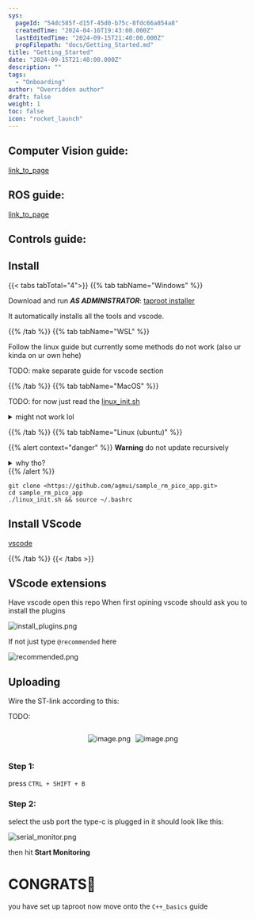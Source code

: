 ```yaml
---
sys:
  pageId: "54dc585f-d15f-45d0-b75c-8fdc66a854a8"
  createdTime: "2024-04-16T19:43:00.000Z"
  lastEditedTime: "2024-09-15T21:40:00.000Z"
  propFilepath: "docs/Getting_Started.md"
title: "Getting_Started"
date: "2024-09-15T21:40:00.000Z"
description: ""
tags:
  - "Onboarding"
author: "Overridden author"
draft: false
weight: 1
toc: false
icon: "rocket_launch"
---
```


## Computer Vision guide:

[link_to_page](86d45bc0-388b-4d26-8848-44f255f73d0e)

## ROS guide:

[link_to_page](3c76c1de-ec8f-46d6-8b0a-294005edc2d5)

## Controls guide:

## Install

{{< tabs tabTotal="4">}}
{{% tab tabName="Windows" %}}

Download and run _**AS ADMINISTRATOR**_: [taproot installer](https://github.com/Thornbots/TeachingFreshies/releases/tag/1.0)

It automatically installs all the tools and vscode.

{{% /tab %}}
{{% tab tabName="WSL" %}}

Follow the linux guide but currently some methods do not work (also ur kinda on ur own hehe)

TODO: make separate guide for vscode section

{{% /tab %}}
{{% tab tabName="MacOS" %}}

TODO: for now just read the [linux_init.sh](https://github.com/agmui/sample_rm_pico_app/blob/main/linux_init.sh)

<details>
<summary>might not work lol</summary>

`brew install libusb pkg-config`

Next install: [vscode](https://code.visualstudio.com/Download)

</details>

{{% /tab %}}
{{% tab tabName="Linux (ubuntu)" %}}

{{% alert context="danger" %}}
**Warning** do not update recursively
<details>
<summary>why tho?</summary>
There are some submodules that may go on for a while (like tinyusb) and I highly
recommend you don't need to get them.
If you want to see what submodules I update just look in `linux_init.sh`
</details>
{{% /alert %}}

```shell
git clone <https://github.com/agmui/sample_rm_pico_app.git>
cd sample_rm_pico_app
./linux_init.sh && source ~/.bashrc
```

## Install VScode

[vscode](https://code.visualstudio.com/Download)

{{% /tab %}}
{{< /tabs >}}

## VScode extensions

Have vscode open this repo
When first opining vscode should ask you to install the plugins

![install_plugins.png](https://prod-files-secure.s3.us-west-2.amazonaws.com/d518164a-d88e-44d1-a4ee-3adb3bd8bce0/89bd30f0-1825-4e77-867b-0a41ce370880/install_plugins.png?X-Amz-Algorithm=AWS4-HMAC-SHA256&X-Amz-Content-Sha256=UNSIGNED-PAYLOAD&X-Amz-Credential=ASIAZI2LB466S7S6TMZE%2F20250309%2Fus-west-2%2Fs3%2Faws4_request&X-Amz-Date=20250309T080858Z&X-Amz-Expires=3600&X-Amz-Security-Token=IQoJb3JpZ2luX2VjECcaCXVzLXdlc3QtMiJHMEUCIQC6BgfY%2F8Kau8vTB4hLQalJT55J5PoChANJ0WQTtXFy3QIgNhLN0hog%2BfeIyxEMa0ZJcgqNF6DSkyFxRibLKiCItn4q%2FwMIcBAAGgw2Mzc0MjMxODM4MDUiDLiA3bY5BkDaTUWMRSrcA7KaSfdlQN3NMmjTyoTklPZVeam1qH7qPoXKxM6NYfjSSzLMIYgUAmelTfSRAlwCdrNhoskcQcxQQtP2gA6fEIsTz0H19hTMt1uZcET3isP%2B67VrwCF6Ocj1hJuGD1ZSL3%2FhGxR7c8IfvgvaYeNQT5UnXM7nJjHLhcqGh5Az65eU1b2KrP597pNJAQtikzw4CUPn3dPEj6ot6XC2Vwns3LAsZ%2BhR0Oc50owHyZpQEAnUM%2B%2FXcoG6p%2FM%2Bmhe%2Bx%2BXKybX62xXC%2FUOa92hS7%2BYkQ2ZNP%2BHZw3DcgPdJP2YQCnFM8t7q4Jd4C1sh1foMfgZV95dr%2FJwzurldlK8FP1bq9a9t4d2nCs7sLp6ldhMtL00R1eNYG%2BoTIMbSI68dNl1sfFhDC4YX7KSpnfYCpwH1BSBfafleKP5lyoki8ygYX6I9h4WAQ3laQU99GzBOiEcwU%2BirXp2Gm7RbYfMd3ZrcHQy4oKowELh2XGGsNUBOsCv0NUpPJaezUBPJ9XWfwTLiaHHRJQGFuxrb%2B0Hl1XdSV%2Fq2aFSikcBaDOof6nR0JP%2FOFcaouVYxcjkPd9VIEYqygu9pMdtzEw7l%2FfTw2T%2FF6PrgxS3GQVp6AMYk7C995HhnIP%2BBBWiZQIGG5mlcMOjrtL4GOqUBKptYX7%2FS9S9TJvxopFb1PY%2BuyLNLo%2BlcdO0uUIDvCha%2BkNgi9zEvly9lB9bsZcDw6D4KCS2CXF52VCGqecVPnyjn9OgCdOS3VSLcpKQKlJkSpAMPsbDPuuFFbXU9lIzX%2BooQVNDXrDwCEawlW6MAU4701GTypyrb43Yq1cdhyxalT6TMpG3S4Z9SPYrIkGs71zJ0PD7YyZfz%2B9WDAj6CD6e2szSe&X-Amz-Signature=fb73486f288aec9392defa255b76bc9ac22d3e4c6b0fa51a59598290ada6972f&X-Amz-SignedHeaders=host&x-id=GetObject)

If not just type `@recommended` here  

![recommended.png](https://prod-files-secure.s3.us-west-2.amazonaws.com/d518164a-d88e-44d1-a4ee-3adb3bd8bce0/61e661e9-5d85-4dfc-be0d-8d2097a5e793/recommended.png?X-Amz-Algorithm=AWS4-HMAC-SHA256&X-Amz-Content-Sha256=UNSIGNED-PAYLOAD&X-Amz-Credential=ASIAZI2LB466S7S6TMZE%2F20250309%2Fus-west-2%2Fs3%2Faws4_request&X-Amz-Date=20250309T080858Z&X-Amz-Expires=3600&X-Amz-Security-Token=IQoJb3JpZ2luX2VjECcaCXVzLXdlc3QtMiJHMEUCIQC6BgfY%2F8Kau8vTB4hLQalJT55J5PoChANJ0WQTtXFy3QIgNhLN0hog%2BfeIyxEMa0ZJcgqNF6DSkyFxRibLKiCItn4q%2FwMIcBAAGgw2Mzc0MjMxODM4MDUiDLiA3bY5BkDaTUWMRSrcA7KaSfdlQN3NMmjTyoTklPZVeam1qH7qPoXKxM6NYfjSSzLMIYgUAmelTfSRAlwCdrNhoskcQcxQQtP2gA6fEIsTz0H19hTMt1uZcET3isP%2B67VrwCF6Ocj1hJuGD1ZSL3%2FhGxR7c8IfvgvaYeNQT5UnXM7nJjHLhcqGh5Az65eU1b2KrP597pNJAQtikzw4CUPn3dPEj6ot6XC2Vwns3LAsZ%2BhR0Oc50owHyZpQEAnUM%2B%2FXcoG6p%2FM%2Bmhe%2Bx%2BXKybX62xXC%2FUOa92hS7%2BYkQ2ZNP%2BHZw3DcgPdJP2YQCnFM8t7q4Jd4C1sh1foMfgZV95dr%2FJwzurldlK8FP1bq9a9t4d2nCs7sLp6ldhMtL00R1eNYG%2BoTIMbSI68dNl1sfFhDC4YX7KSpnfYCpwH1BSBfafleKP5lyoki8ygYX6I9h4WAQ3laQU99GzBOiEcwU%2BirXp2Gm7RbYfMd3ZrcHQy4oKowELh2XGGsNUBOsCv0NUpPJaezUBPJ9XWfwTLiaHHRJQGFuxrb%2B0Hl1XdSV%2Fq2aFSikcBaDOof6nR0JP%2FOFcaouVYxcjkPd9VIEYqygu9pMdtzEw7l%2FfTw2T%2FF6PrgxS3GQVp6AMYk7C995HhnIP%2BBBWiZQIGG5mlcMOjrtL4GOqUBKptYX7%2FS9S9TJvxopFb1PY%2BuyLNLo%2BlcdO0uUIDvCha%2BkNgi9zEvly9lB9bsZcDw6D4KCS2CXF52VCGqecVPnyjn9OgCdOS3VSLcpKQKlJkSpAMPsbDPuuFFbXU9lIzX%2BooQVNDXrDwCEawlW6MAU4701GTypyrb43Yq1cdhyxalT6TMpG3S4Z9SPYrIkGs71zJ0PD7YyZfz%2B9WDAj6CD6e2szSe&X-Amz-Signature=b91c23db5bcd1f2434840428477ef16130b23baa383aaeb90c256308e5d5425a&X-Amz-SignedHeaders=host&x-id=GetObject)

## Uploading

Wire the ST-link according to this:

TODO:

<div style="display: flex;flex-direction: row; column-gap:10px; max-width: 630px;justify-content: center;">
<div>

![image.png](https://prod-files-secure.s3.us-west-2.amazonaws.com/d518164a-d88e-44d1-a4ee-3adb3bd8bce0/210ecb78-1116-4d7b-b9b7-2292f66fa2c2/image.png?X-Amz-Algorithm=AWS4-HMAC-SHA256&X-Amz-Content-Sha256=UNSIGNED-PAYLOAD&X-Amz-Credential=ASIAZI2LB466RJPJNOMK%2F20250309%2Fus-west-2%2Fs3%2Faws4_request&X-Amz-Date=20250309T080902Z&X-Amz-Expires=3600&X-Amz-Security-Token=IQoJb3JpZ2luX2VjECcaCXVzLXdlc3QtMiJGMEQCIB7lu3OkAIU6BJWdSyo1T%2Fx0TpswfStqgqWK4EKGy5NoAiBUhK693vQj5PVQZvVT87kpImQbRYn%2F6U8WzhC9kkAbgCr%2FAwhwEAAaDDYzNzQyMzE4MzgwNSIM%2Bmimy2AUrt10TtNUKtwD3oGlWdO1VU7ozVaHldGRIqAUebSStoRtHN%2BkSHhIXbw6tazJBHYg6ua%2BDamd4gLM%2BC0pnqlF7dPatfYikilyVvfemx4IAHFmQGSbNCRTlbcl7izVELAhLswaUMYQde955Far820STWqyGxzxTx%2B9QQQ5X36%2BSBQpwUCnUWovkxxU3nqBLZf1nwpAeZ5VWIdAfU2vF5Z6m9Acb8pEPsCQG%2BgA7R2%2B4kL4Vwko3LtgLnzeQf9bkQmErpR6SnyKU9xfXsyuRQ7vN0EtSr6PjlrSchZE4KIFTNcv0UfD6QtzsIhYLJaXJ11J0E76qdTwdN3gNCV4I%2FId6K3TDs9bqgZm%2BWoNs3lHOWapWVklMx8Ra5xMZMhjez1CDllejhtTqINEPzNvRXpTp8OdOzegCyqLvdM6ZY33Q2Sl4qLQ7ZDYCV55EV%2FrkzVS7eYhFxpyid9PJMWcV7SH2hwNR%2Fk%2FeQUHxyLCprhzlpjzFa9Oa65JiToaeBrzLwWs42sT7SGPhcSxNt5m%2BpNiFh7yTPuiS7V7I0thNSsgr8enNNPLEcBzGwGWTWe5AYGqWhJuYd%2FpBvQYG7TIBpkW8jmnSDOrBAiCuLw8byh7wOMrTlS4GUd0NXbycd0eYPXSmkMeoakwn%2Bu0vgY6pgF04%2FFYbc14k0%2BeW4d0dNKHIvflErRuMalC3MADejPXgZi2urVF55LHj%2FP7aEJRdkfWusV5EeLW4lqZTZ7dQjl%2FsgEvy%2FBWDiW2QUVlznEabHyHwacVsvwGJ5xQ3hwJ5pnFPodCXBeSJ7NcBLlARb5YgaLMBCMP2H83S4N%2BncBU8jh6BnBWElmhe9ek02r1VBps83kkcn7EEAScUZfrPc%2BFfxRo2q%2Bw&X-Amz-Signature=8c84f7a25f77abb82b2c972c2342b8646f849bad9553cb1697aa0b1387ed85da&X-Amz-SignedHeaders=host&x-id=GetObject)

</div>
<div>

![image.png](https://prod-files-secure.s3.us-west-2.amazonaws.com/d518164a-d88e-44d1-a4ee-3adb3bd8bce0/33a0fd0f-8ca6-4a86-8e09-26e95ded1fff/image.png?X-Amz-Algorithm=AWS4-HMAC-SHA256&X-Amz-Content-Sha256=UNSIGNED-PAYLOAD&X-Amz-Credential=ASIAZI2LB466RZL3UQYH%2F20250309%2Fus-west-2%2Fs3%2Faws4_request&X-Amz-Date=20250309T080902Z&X-Amz-Expires=3600&X-Amz-Security-Token=IQoJb3JpZ2luX2VjECcaCXVzLXdlc3QtMiJHMEUCIQCeq5XSKYhWSxRCdQLESpoFW%2B8J%2BCvzBnXjDZjC2%2Bfz7QIgUUvvx5lrBEHGOzkuTqxaadJefBSdDWyRMRETLMFHtwsq%2FwMIcBAAGgw2Mzc0MjMxODM4MDUiDJaxIu9NumP34hTMJSrcA8FQ0j%2Be6DZvgrtYBukC4Eptw3AfDKBHNzDUHR4yxjvEHIRTUE5Mtcq5txxm6QrcKdKcKLwJiC65ITDpk0%2BSn3K%2BPExzCSa%2Fv586ElSPJcv7NseHLyj1EnpuEluR1uSxW68Ye3KVfVHDf9PtWnG3IPZgljASRutF84vgfKnLn4pxjMNs1gld3dkm6M20NWlTjL5LxwUkJHcv%2Fm0npBou7HijAtLOdhZqYkkB%2FebrNoJ9vH6DAimfFGMdzI9B62MyAjm53c7rEasaeIQUQ%2BJElF0yd0qTtrbdtQVLW9oRBpU0KHReTHbgWpMS8g4msWquJqxJo3KHZ5dFoMklbO8Ilme0x9fQQT0qRPWT1wdtR0Ui6dQpAQ7W0wgWGqAxgk8VsF%2BAPEQ5B8Bu3HATSZnRCvGDBk2SoNRA5Axf2Vvrj3dYIQ%2FhK%2BLkbvnOj%2FwpwfIGY6LYkcaxL2Fx6KMfK63sWEFa2zsimq9fwRkH4qTBbfYmki%2BnGsXtFP4Pw1wZlrl4NFarxSVK5ey%2FxSNAVHjTGb3ezq%2BPqw2zv%2F5rpzL%2FhzeP%2F%2BfaU1mXV%2FIghQwnlgLje5mTvT8OmRYXcec44roEzd%2FPKWPfa1EKkEm1RjJqvm6bm63APpfUhRz4lLSOMLzrtL4GOqUBcjZGC0vmOsn60uyzNMpCJujtYqQ9YhIg5ERMGbMDEKLkROFysB3iZsczue67asU9Ac7k71mt2llRQpfOGMD3%2BegDn3zfm5E8EeKp7cOZeUIlAGD1TeMmnqwMa7gczagcEFae2Rqy%2FtY0azRuf8Q80ARW1yJMN91o8CtgA51tHTEf05J7%2BQtPcy8QNj9p34PUCHQYzDqto3vb7GfHLu4hf6xpNIaf&X-Amz-Signature=bf75383eef05672e59b3ab28ebf46eec83153d26f4d6497c754c8c8abd8e2cb0&X-Amz-SignedHeaders=host&x-id=GetObject)

</div>
</div>

### Step 1:

press `CTRL + SHIFT + B`

### Step 2:

select the usb port the type-c is plugged in it should look like this:

![serial_monitor.png](https://prod-files-secure.s3.us-west-2.amazonaws.com/d518164a-d88e-44d1-a4ee-3adb3bd8bce0/f03f4774-05d4-4393-b6a0-d5efb6d315ab/serial_monitor.png?X-Amz-Algorithm=AWS4-HMAC-SHA256&X-Amz-Content-Sha256=UNSIGNED-PAYLOAD&X-Amz-Credential=ASIAZI2LB466S7S6TMZE%2F20250309%2Fus-west-2%2Fs3%2Faws4_request&X-Amz-Date=20250309T080858Z&X-Amz-Expires=3600&X-Amz-Security-Token=IQoJb3JpZ2luX2VjECcaCXVzLXdlc3QtMiJHMEUCIQC6BgfY%2F8Kau8vTB4hLQalJT55J5PoChANJ0WQTtXFy3QIgNhLN0hog%2BfeIyxEMa0ZJcgqNF6DSkyFxRibLKiCItn4q%2FwMIcBAAGgw2Mzc0MjMxODM4MDUiDLiA3bY5BkDaTUWMRSrcA7KaSfdlQN3NMmjTyoTklPZVeam1qH7qPoXKxM6NYfjSSzLMIYgUAmelTfSRAlwCdrNhoskcQcxQQtP2gA6fEIsTz0H19hTMt1uZcET3isP%2B67VrwCF6Ocj1hJuGD1ZSL3%2FhGxR7c8IfvgvaYeNQT5UnXM7nJjHLhcqGh5Az65eU1b2KrP597pNJAQtikzw4CUPn3dPEj6ot6XC2Vwns3LAsZ%2BhR0Oc50owHyZpQEAnUM%2B%2FXcoG6p%2FM%2Bmhe%2Bx%2BXKybX62xXC%2FUOa92hS7%2BYkQ2ZNP%2BHZw3DcgPdJP2YQCnFM8t7q4Jd4C1sh1foMfgZV95dr%2FJwzurldlK8FP1bq9a9t4d2nCs7sLp6ldhMtL00R1eNYG%2BoTIMbSI68dNl1sfFhDC4YX7KSpnfYCpwH1BSBfafleKP5lyoki8ygYX6I9h4WAQ3laQU99GzBOiEcwU%2BirXp2Gm7RbYfMd3ZrcHQy4oKowELh2XGGsNUBOsCv0NUpPJaezUBPJ9XWfwTLiaHHRJQGFuxrb%2B0Hl1XdSV%2Fq2aFSikcBaDOof6nR0JP%2FOFcaouVYxcjkPd9VIEYqygu9pMdtzEw7l%2FfTw2T%2FF6PrgxS3GQVp6AMYk7C995HhnIP%2BBBWiZQIGG5mlcMOjrtL4GOqUBKptYX7%2FS9S9TJvxopFb1PY%2BuyLNLo%2BlcdO0uUIDvCha%2BkNgi9zEvly9lB9bsZcDw6D4KCS2CXF52VCGqecVPnyjn9OgCdOS3VSLcpKQKlJkSpAMPsbDPuuFFbXU9lIzX%2BooQVNDXrDwCEawlW6MAU4701GTypyrb43Yq1cdhyxalT6TMpG3S4Z9SPYrIkGs71zJ0PD7YyZfz%2B9WDAj6CD6e2szSe&X-Amz-Signature=05515fd4e6968661c698c2b235bdf01d33d791906038c646eba0fbe66bab9e71&X-Amz-SignedHeaders=host&x-id=GetObject)

then hit **Start Monitoring**

# CONGRATS🎉

you have set up taproot now move onto the `C++_basics` guide

